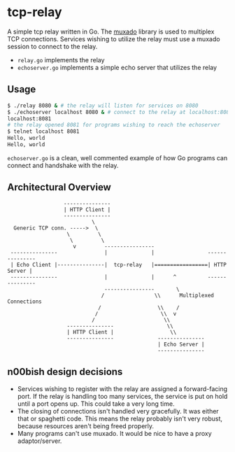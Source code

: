 tcp-relay
=========

A simple tcp relay written in Go. The [muxado](https://github.com/inconshreveable/muxado)
library is used to multiplex TCP connections. Services wishing to utilize the relay must
use a muxado session to connect to the relay.

 * `relay.go` implements the relay
 * `echoserver.go` implements a simple echo server that utilizes the relay

Usage
-----

```sh
$ ./relay 8080 & # the relay will listen for services on 8080
$ ./echoserver localhost 8080 & # connect to the relay at localhost:8080
localhost:8081 
# the relay opened 8081 for programs wishing to reach the echoserver
$ telnet localhost 8081
Hello, world
Hello, world
```

`echoserver.go` is a clean, well commented example of how Go programs can connect
and handshake with the relay.

Architectural Overview
-----------

```
                  ---------------                                               
                  | HTTP Client |                                               
                  ---------------                                               
                           \                                                    
  Generic TCP conn. ----->  \                                                   
                   \         \                                                  
                    \         \                                                 
                     v         ----------------                                 
 ---------------               |              |                 --------------- 
 | Echo Client |---------------|  tcp-relay   |=================| HTTP Server | 
 ---------------               |              |      ^          --------------- 
                               ----------------       \                         
                              /                \\      Multiplexed Connections  
                             /                  \\    /                         
                            /                    \\  v                          
                           /                      \\                            
                   ---------------                 \\                           
                   | HTTP Client |                  \\                          
                   ---------------              ---------------                 
                                                | Echo Server |                 
                                                ---------------                 
```

n00bish design decisions
------------------------

 * Services wishing to register with the relay are assigned a forward-facing port.
   If the relay is handling too many services, the service is put on hold until a 
   port opens up. This could take a very long time. 
 * The closing of connections isn't handled very gracefully. It was either that or spaghetti code.
   This means the relay probably isn't very robust, because resources aren't being freed properly.
 * Many programs can't use muxado. It would be nice to have a proxy adaptor/server.



